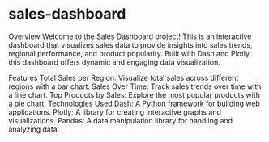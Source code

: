 # sales-dashboard
Overview
Welcome to the Sales Dashboard project! This is an interactive dashboard that visualizes sales data to provide insights into sales trends, regional performance, and product popularity. Built with Dash and Plotly, this dashboard offers dynamic and engaging data visualization.

Features
Total Sales per Region: Visualize total sales across different regions with a bar chart.
Sales Over Time: Track sales trends over time with a line chart.
Top Products by Sales: Explore the most popular products with a pie chart.
Technologies Used
Dash: A Python framework for building web applications.
Plotly: A library for creating interactive graphs and visualizations.
Pandas: A data manipulation library for handling and analyzing data.
